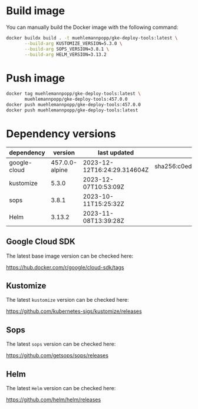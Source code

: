 # Build image

You can manually build the Docker image with the following command:

```bash
docker buildx build . -t muehlemannpopp/gke-deploy-tools:latest \
       --build-arg KUSTOMIZE_VERSION=5.3.0 \
       --build-arg SOPS_VERSION=3.8.1 \
       --build-arg HELM_VERSION=3.13.2
```

# Push image

```bash
docker tag muehlemannpopp/gke-deploy-tools:latest \
       muehlemannpopp/gke-deploy-tools:457.0.0
docker push muehlemannpopp/gke-deploy-tools:457.0.0
docker push muehlemannpopp/gke-deploy-tools:latest
```


# Dependency versions

| dependency   | version        | last updated               | digest                                                                  |
|------------ |-------------- |-------------------------- |----------------------------------------------------------------------- |
| google-cloud | 457.0.0-alpine | 2023-12-12T16:24:29.314604Z | sha256:c0ed7b1ab577db8656b1d5d04d07ccd2bf90003864cd061c81985ba0135fca06 |
| kustomize    | 5.3.0 | 2023-12-07T10:53:09Z |                                                                         |
| sops         | 3.8.1          | 2023-10-11T15:25:32Z       |                                                                         |
| Helm         | 3.13.2         | 2023-11-08T13:39:28Z       |                                                                         |


## Google Cloud SDK

The latest base image version can be checked here:

<https://hub.docker.com/r/google/cloud-sdk/tags>


## Kustomize

The latest `kustomize` version can be checked here:

<https://github.com/kubernetes-sigs/kustomize/releases>


## Sops

The latest `sops` version can be checked here:

<https://github.com/getsops/sops/releases>


## Helm

The latest `Helm` version can be checked here:

<https://github.com/helm/helm/releases>
